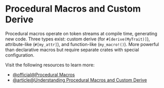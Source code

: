# Procedural Macros and Custom Derive

Procedural macros operate on token streams at compile time, generating new code. Three types exist: custom derive (for `#[derive(MyTrait)]`), attribute-like (`#[my_attr]`), and function-like (`my_macro!()`). More powerful than declarative macros but require separate crates with special configuration.

Visit the following resources to learn more:

- [@official@Procedural Macros](https://doc.rust-lang.org/reference/procedural-macros.html)
- [@article@Understanding Procedural Macros and Custom Derive](https://www.gyata.ai/rust/procedural-macros-and-custom-derive)